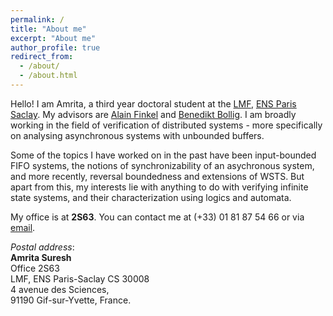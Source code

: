 ```yaml
---
permalink: /
title: "About me"
excerpt: "About me"
author_profile: true
redirect_from: 
  - /about/
  - /about.html
---
```


Hello! I am Amrita, a third year doctoral student at the [LMF](https://lmf.cnrs.fr/), [ENS Paris Saclay](https://ens-paris-saclay.fr/en). My advisors are [Alain Finkel](http://www.lsv.fr/~finkel/) and [Benedikt Bollig](https://www.benedikt-bollig.org/). I am broadly working in the field of verification of distributed systems - more specifically on analysing asynchronous systems with unbounded buffers. 

Some of the topics I have worked on in the past have been input-bounded FIFO systems, the notions of synchronizability of an asychronous system, and more recently, reversal boundedness and extensions of WSTS. But apart from this, my interests lie with anything to do with verifying infinite state systems, and their characterization using logics and automata.

My office is at **2S63**. You can contact me at (+33) 01 81 87 54 66 or via [email](mailto:asuresh@lsv.fr).

*Postal address*:  
**Amrita Suresh**  
Office 2S63  
LMF, ENS Paris-Saclay CS 30008  
4 avenue des Sciences,  
91190 Gif-sur-Yvette, France. 


